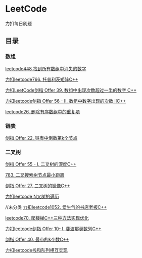 # LeetCode
力扣每日刷题
## 目录



### 数组
[leetcode448 找到所有数组中消失的数字](https://blog.csdn.net/qq_36711295/article/details/113831311?spm=1001.2014.3001.5501)

[力扣leetcode766. 托普利茨矩阵C++](https://blog.csdn.net/qq_36711295/article/details/113947153?spm=1001.2014.3001.5501)

[力扣LeetCode剑指 Offer 39. 数组中出现次数超过一半的数字 C++](https://blog.csdn.net/qq_36711295/article/details/113951407?spm=1001.2014.3001.5501)

[力扣leetcode剑指 Offer 56 - II. 数组中数字出现的次数 IIC++](https://blog.csdn.net/qq_36711295/article/details/114294798?spm=1001.2014.3001.5501)

[leetcode26. 删除有序数组中的重复项](https://blog.csdn.net/qq_36711295/article/details/115836303?spm=1001.2014.3001.5501)
### 链表
[剑指 Offer 22. 链表中倒数第k个节点](https://blog.csdn.net/qq_36711295/article/details/115836797?spm=1001.2014.3001.5501)

### 二叉树
[剑指 Offer 55 - I. 二叉树的深度C++](https://blog.csdn.net/qq_36711295/article/details/115606254?spm=1001.2014.3001.5501)

[783. 二叉搜索树节点最小距离](https://blog.csdn.net/qq_36711295/article/details/115675930?spm=1001.2014.3001.5501)

[剑指 Offer 27. 二叉树的镜像C++](https://blog.csdn.net/qq_36711295/article/details/115605993?spm=1001.2014.3001.5501)

[力扣leetcode N叉树的遍历](https://blog.csdn.net/qq_36711295/article/details/114336481?spm=1001.2014.3001.5501)




//未分类
[力扣leetcode1052. 爱生气的书店老板C++](https://blog.csdn.net/qq_36711295/article/details/113975533?spm=1001.2014.3001.5501)


[leetcode70. 爬楼梯C++三种方法实现优化](https://blog.csdn.net/qq_36711295/article/details/113988212?spm=1001.2014.3001.5501)

[力扣leetcode剑指 Offer 10- I. 斐波那契数列C++](https://blog.csdn.net/qq_36711295/article/details/113988314?spm=1001.2014.3001.5501)


[剑指 Offer 40. 最小的k个数C++](https://blog.csdn.net/qq_36711295/article/details/115635629?spm=1001.2014.3001.5501)


[力扣leetcode栈和队列相互实现](https://editor.csdn.net/md/?articleId=114412476)







